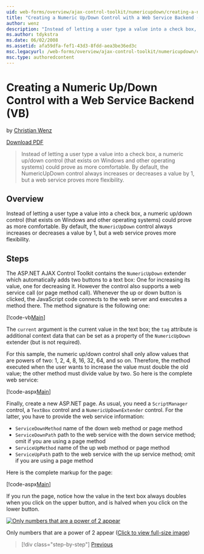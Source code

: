 ```yaml
---
uid: web-forms/overview/ajax-control-toolkit/numericupdown/creating-a-numeric-up-down-control-with-a-web-service-backend-vb
title: "Creating a Numeric Up/Down Control with a Web Service Backend (VB) | Microsoft Docs"
author: wenz
description: "Instead of letting a user type a value into a check box, a numeric up/down control (that exists on Windows and other operating systems) could prove as more c... (VB)"
ms.author: tdykstra
ms.date: 06/02/2008
ms.assetid: afa59dfa-fef1-43d3-8fdd-aea3be36ed3c
msc.legacyurl: /web-forms/overview/ajax-control-toolkit/numericupdown/creating-a-numeric-up-down-control-with-a-web-service-backend-vb
msc.type: authoredcontent
---
```

# Creating a Numeric Up/Down Control with a Web Service Backend (VB)

by [Christian Wenz](https://github.com/wenz)

[Download PDF](https://download.microsoft.com/download/2/d/c/2dc10e34-6983-41d4-9c08-f78f5387d32b/numericupdown1VB.pdf)

> Instead of letting a user type a value into a check box, a numeric up/down control (that exists on Windows and other operating systems) could prove as more comfortable. By default, the NumericUpDown control always increases or decreases a value by 1, but a web service proves more flexibility.

## Overview

Instead of letting a user type a value into a check box, a numeric up/down control (that exists on Windows and other operating systems) could prove as more comfortable. By default, the `NumericUpDown` control always increases or decreases a value by 1, but a web service proves more flexibility.

## Steps

The ASP.NET AJAX Control Toolkit contains the `NumericUpDown` extender which automatically adds two buttons to a text box: One for increasing its value, one for decreasing it. However the control also supports a web service call (or page method call). Whenever the up or down button is clicked, the JavaScript code connects to the web server and executes a method there. The method signature is the following one:

[!code-vb[Main](creating-a-numeric-up-down-control-with-a-web-service-backend-vb/samples/sample1.vb)]

The `current` argument is the current value in the text box; the `tag` attribute is additional context data that can be set as a property of the `NumericUpDown` extender (but is not required).

For this sample, the numeric up/down control shall only allow values that are powers of two: 1, 2, 4, 8, 16, 32, 64, and so on. Therefore, the method executed when the user wants to increase the value must double the old value; the other method must divide value by two. So here is the complete web service:

[!code-aspx[Main](creating-a-numeric-up-down-control-with-a-web-service-backend-vb/samples/sample2.aspx)]

Finally, create a new ASP.NET page. As usual, you need a `ScriptManager` control, a `TextBox` control and a `NumericUpDownExtender` control. For the latter, you have to provide the web service information:

- `ServiceDownMethod` name of the down web method or page method
- `ServiceDownPath` path to the web service with the down service method; omit if you are using a page method
- `ServiceUpMethod` name of the up web method or page method
- `ServiceUpPath` path to the web service with the up service method; omit if you are using a page method

Here is the complete markup for the page:

[!code-aspx[Main](creating-a-numeric-up-down-control-with-a-web-service-backend-vb/samples/sample3.aspx)]

If you run the page, notice how the value in the text box always doubles when you click on the upper button, and is halved when you click on the lower button.

[![Only numbers that are a power of 2 appear](creating-a-numeric-up-down-control-with-a-web-service-backend-vb/_static/image2.png)](creating-a-numeric-up-down-control-with-a-web-service-backend-vb/_static/image1.png)

Only numbers that are a power of 2 appear ([Click to view full-size image](creating-a-numeric-up-down-control-with-a-web-service-backend-vb/_static/image3.png))

> [!div class="step-by-step"]
> [Previous](creating-a-numeric-up-down-control-with-a-web-service-backend-cs.md)

